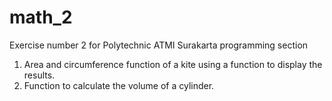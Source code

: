 # math_2
Exercise number 2 for Polytechnic ATMI Surakarta programming section

1. Area and circumference function of a kite using a function to display the results.
2. Function to calculate the volume of a cylinder.
